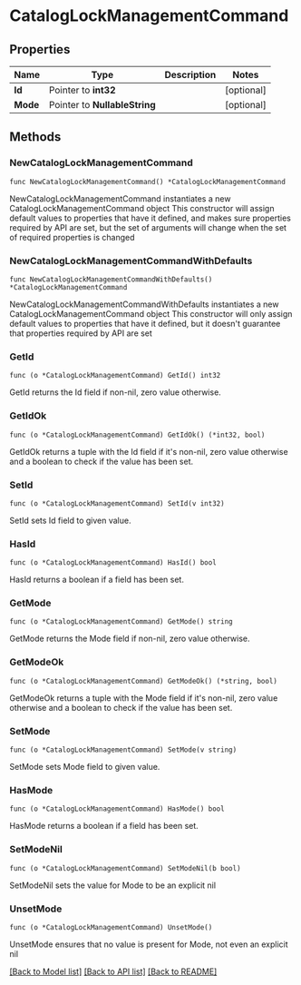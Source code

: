 # CatalogLockManagementCommand

## Properties

Name | Type | Description | Notes
------------ | ------------- | ------------- | -------------
**Id** | Pointer to **int32** |  | [optional] 
**Mode** | Pointer to **NullableString** |  | [optional] 

## Methods

### NewCatalogLockManagementCommand

`func NewCatalogLockManagementCommand() *CatalogLockManagementCommand`

NewCatalogLockManagementCommand instantiates a new CatalogLockManagementCommand object
This constructor will assign default values to properties that have it defined,
and makes sure properties required by API are set, but the set of arguments
will change when the set of required properties is changed

### NewCatalogLockManagementCommandWithDefaults

`func NewCatalogLockManagementCommandWithDefaults() *CatalogLockManagementCommand`

NewCatalogLockManagementCommandWithDefaults instantiates a new CatalogLockManagementCommand object
This constructor will only assign default values to properties that have it defined,
but it doesn't guarantee that properties required by API are set

### GetId

`func (o *CatalogLockManagementCommand) GetId() int32`

GetId returns the Id field if non-nil, zero value otherwise.

### GetIdOk

`func (o *CatalogLockManagementCommand) GetIdOk() (*int32, bool)`

GetIdOk returns a tuple with the Id field if it's non-nil, zero value otherwise
and a boolean to check if the value has been set.

### SetId

`func (o *CatalogLockManagementCommand) SetId(v int32)`

SetId sets Id field to given value.

### HasId

`func (o *CatalogLockManagementCommand) HasId() bool`

HasId returns a boolean if a field has been set.

### GetMode

`func (o *CatalogLockManagementCommand) GetMode() string`

GetMode returns the Mode field if non-nil, zero value otherwise.

### GetModeOk

`func (o *CatalogLockManagementCommand) GetModeOk() (*string, bool)`

GetModeOk returns a tuple with the Mode field if it's non-nil, zero value otherwise
and a boolean to check if the value has been set.

### SetMode

`func (o *CatalogLockManagementCommand) SetMode(v string)`

SetMode sets Mode field to given value.

### HasMode

`func (o *CatalogLockManagementCommand) HasMode() bool`

HasMode returns a boolean if a field has been set.

### SetModeNil

`func (o *CatalogLockManagementCommand) SetModeNil(b bool)`

 SetModeNil sets the value for Mode to be an explicit nil

### UnsetMode
`func (o *CatalogLockManagementCommand) UnsetMode()`

UnsetMode ensures that no value is present for Mode, not even an explicit nil

[[Back to Model list]](../README.md#documentation-for-models) [[Back to API list]](../README.md#documentation-for-api-endpoints) [[Back to README]](../README.md)


